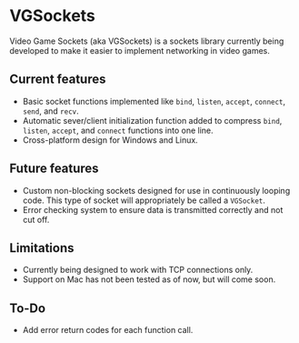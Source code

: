 # VGSockets
Video Game Sockets (aka VGSockets) is a sockets library currently being developed to make it easier to implement networking in video games.

## Current features
- Basic socket functions implemented like `bind`, `listen`, `accept`, `connect`, `send`, and `recv`.
- Automatic sever/client initialization function added to compress `bind`, `listen`, `accept`, and `connect` functions into one line.
- Cross-platform design for Windows and Linux.

## Future features
- Custom non-blocking sockets designed for use in continuously looping code. This type of socket will appropriately be called a `VGSocket`.
- Error checking system to ensure data is transmitted correctly and not cut off.

## Limitations
- Currently being designed to work with TCP connections only.
- Support on Mac has not been tested as of now, but will come soon.

## To-Do
- Add error return codes for each function call.
